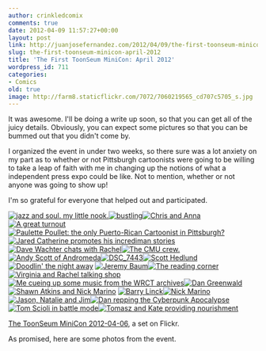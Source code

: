 ```yaml
---
author: crinkledcomix
comments: true
date: 2012-04-09 11:57:27+00:00
layout: post
link: http://juanjosefernandez.com/2012/04/09/the-first-toonseum-minicon-april-2012/
slug: the-first-toonseum-minicon-april-2012
title: 'The First ToonSeum MiniCon: April 2012'
wordpress_id: 711
categories:
- Comics
old: true
image: http://farm8.staticflickr.com/7072/7060219565_cd707c5705_s.jpg
---
```


It was awesome. I'll be doing a write up soon, so that you can get all of the juicy details. Obviously, you can expect some pictures so that you can be bummed out that you didn't come by.

I organized the event in under two weeks, so there sure was a lot anxiety on my part as to whether or not Pittsburgh cartoonists were going to be willing to take a leap of faith with me in changing up the notions of what a independent press expo could be like. Not to mention, whether or not anyone was going to show up! 

I'm so grateful for everyone that helped out and participated.

<!--more-->

[![jazz and soul. my little nook.](http://farm8.staticflickr.com/7194/6914135138_b1facd80fa_s.jpg)](http://www.flickr.com/photos/everdamp/6914135138/in/set-72157629410669464/)[![bustling](http://farm8.staticflickr.com/7180/6914135192_2ed9bd9161_s.jpg)](http://www.flickr.com/photos/everdamp/6914135192/in/set-72157629410669464/)[![Chris and Anna](http://farm8.staticflickr.com/7072/7060219565_cd707c5705_s.jpg)](http://www.flickr.com/photos/everdamp/7060219565/in/set-72157629410669464/)[![A great turnout](http://farm6.staticflickr.com/5160/7060219641_2f9110c646_s.jpg)](http://www.flickr.com/photos/everdamp/7060219641/in/set-72157629410669464/)[![Paulette Poullet: the only Puerto-Rican Cartoonist in Pittsburgh?](http://farm8.staticflickr.com/7200/6914135322_407a0045ae_s.jpg)](http://www.flickr.com/photos/everdamp/6914135322/in/set-72157629410669464/)[![Jared Catherine promotes his incrediman stories](http://farm8.staticflickr.com/7045/7060219719_78bf776f62_s.jpg)](http://www.flickr.com/photos/everdamp/7060219719/in/set-72157629410669464/)
[![Dave Wachter chats with Rachel](http://farm6.staticflickr.com/5072/7060219795_cff9670f0a_s.jpg)](http://www.flickr.com/photos/everdamp/7060219795/in/set-72157629410669464/)[![The CMU crew. ](http://farm6.staticflickr.com/5338/7060219829_e1275f8e3b_s.jpg)](http://www.flickr.com/photos/everdamp/7060219829/in/set-72157629410669464/)[![Andy Scott of Andromeda](http://farm8.staticflickr.com/7222/6914135548_5d98f94f51_s.jpg)](http://www.flickr.com/photos/everdamp/6914135548/in/set-72157629410669464/)[![DSC_7443](http://farm8.staticflickr.com/7203/6914135640_db6c0bd9b0_s.jpg)](http://www.flickr.com/photos/everdamp/6914135640/in/set-72157629410669464/)[![Scott Hedlund](http://farm6.staticflickr.com/5337/6914135738_07d62edcff_s.jpg)](http://www.flickr.com/photos/everdamp/6914135738/in/set-72157629410669464/)[![Doodlin' the night away](http://farm8.staticflickr.com/7267/6914135782_c0150c45ac_s.jpg)](http://www.flickr.com/photos/everdamp/6914135782/in/set-72157629410669464/)
[![Jeremy Baum](http://farm8.staticflickr.com/7091/6914135812_e947dbabb7_s.jpg)](http://www.flickr.com/photos/everdamp/6914135812/in/set-72157629410669464/)[![The reading corner](http://farm8.staticflickr.com/7213/7060220203_0aa8f5aa84_s.jpg)](http://www.flickr.com/photos/everdamp/7060220203/in/set-72157629410669464/)[![Virginia and Rachel talking shop](http://farm8.staticflickr.com/7133/7060220263_076b060098_s.jpg)](http://www.flickr.com/photos/everdamp/7060220263/in/set-72157629410669464/)[![Me cueing up some music from the WRCT archives](http://farm8.staticflickr.com/7070/6914135948_5226db09da_s.jpg)](http://www.flickr.com/photos/everdamp/6914135948/in/set-72157629410669464/)[![Dan Greenwald](http://farm8.staticflickr.com/7212/6914136024_b024eeb035_s.jpg)](http://www.flickr.com/photos/everdamp/6914136024/in/set-72157629410669464/)[![Shawn Atkins and Nick Marino](http://farm6.staticflickr.com/5234/7060220351_cc82edb623_s.jpg)](http://www.flickr.com/photos/everdamp/7060220351/in/set-72157629410669464/)
[![Barry Linck](http://farm6.staticflickr.com/5034/6914136080_695ca32917_s.jpg)](http://www.flickr.com/photos/everdamp/6914136080/in/set-72157629410669464/)[![Nick Marino](http://farm8.staticflickr.com/7266/6914136124_d40c330985_s.jpg)](http://www.flickr.com/photos/everdamp/6914136124/in/set-72157629410669464/)[![Jason, Natalie and Jim](http://farm6.staticflickr.com/5031/6914136256_0b002a9b59_s.jpg)](http://www.flickr.com/photos/everdamp/6914136256/in/set-72157629410669464/)[![Dan repping the Cyberpunk Apocalypse](http://farm8.staticflickr.com/7217/7060220477_c1fe9f8d17_s.jpg)](http://www.flickr.com/photos/everdamp/7060220477/in/set-72157629410669464/)[![Tom Scioli in battle mode](http://farm8.staticflickr.com/7109/6914136290_b8dc0244a6_s.jpg)](http://www.flickr.com/photos/everdamp/6914136290/in/set-72157629410669464/)[![Tomasz and Kate providing nourishment](http://farm8.staticflickr.com/7192/7060220689_9fd6c6ccdd_s.jpg)](http://www.flickr.com/photos/everdamp/7060220689/in/set-72157629410669464/)






[The ToonSeum MiniCon 2012-04-06](http://www.flickr.com/photos/everdamp/sets/72157629410669464/), a set on Flickr.




As promised, here are some photos from the event.
